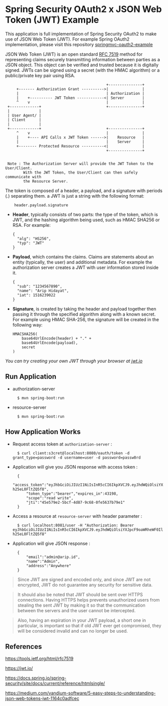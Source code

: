 # Spring Security OAuth2 x JSON Web Token (JWT) Example

This application is full implementation of Spring Security OAuth2 to make use of JSON Web Token (JWT). For example Spring 
OAuth2 implementation, please visit this repository [springmvc-oauth2-example](https://github.com/ariphidayat/springmvc-oauth2-example) 

JSON Web Token (JWT) is an open standard [RFC 7519](https://tools.ietf.org/html/rfc7519) method for representing claims 
securely transmitting information between parties as a JSON object. This object can be verified and trusted because 
it is digitally signed. JWTs can be signed using a secret (with the HMAC algorithm) or a public/private key pair using RSA.

                                                 +---------------+
         +------- Authorization Grant ---------->|               |
         |                                       | Authorization |
         |    +---------- JWT Token ------------<| Server        |
         ^    v                                  |               |
     +-------------+                             +---------------+
     |             |
     | User Agent/ |
     | Client      |
     |             |
     +-------------+                             +---------------+
         ^    v                                  |               |
         |    +---- API Calls x JWT Token ------>|    Resource   |
         |                                       |    Server     |
         +-------- Protected Resource ----------<|               |
                                                 +---------------+
             
             
     Note : The Authorization Server will provide the JWT Token to the User/Client. 
            With the JWT Token, the User/Client can then safely communicate with 
            the Resource Server.

The token is composed of a header, a payload, and a signature with periods (.) separating them. a JWT is just a string with the following format:

        header.payload.signature
        
*   **Header**, typically consists of two parts: the type of the token, which is JWT, and the hashing algorithm 
    being used, such as HMAC SHA256 or RSA. For example:
    
    
        {
          "alg": "HS256",
          "typ": "JWT"
        }
            
*   **Payload**, which contains the claims. Claims are statements about an entity (typically, the user) and 
    additional metadata. For example the authorization server creates a JWT with user information stored inside it.
    
    
        {
          "sub": "1234567890",
          "name": "Arip Hidayat",
          "iat": 1516239022
        }
     
*   **Signature**, is created by taking the header and payload together then passing it through the specified algorithm
    along with a known secret. For example using HMAC SHA-256, the signature will be created in the following way:
    
    
        HMACSHA256(
            base64UrlEncode(header) + "." +
            base64UrlEncode(payload),
            secret
        )

*You can try creating your own JWT through your browser at [jwt.io](https://jwt.io/)*


## Run Application

* authorization-server

        $ mvn spring-boot:run


* resource-server

        $ mvn spring-boot:run


## How Application Works

* Request access token at `authorization-server` : 

        $ curl client:s3cret@localhost:8080/oauth/token -d grant_type=password -d username=user -d password=passw0rd 

* Application will give you JSON response with access token :

		{
		    "access_token":"eyJhbGciOiJIUzI1NiIsInR5cCI6IkpXVCJ9.eyJhdWQiOlsiYXJpcF9oaWRheWF0Il0sInVzZXJfbmFtZSI6ImFkbWluIiwic2NvcGUiOlsicmVhZCIsIndyaXRlIl0sImV4cCI6MTU0MTQzMjk4NCwiYXV0aG9yaXRpZXMiOlsiUk9MRV9BRE1JTiJdLCJqdGkiOiI0NWU1NzllMi01YmNmLTRkODctOWM2OC0wZmU1NjM3Yjc5ZTEiLCJjbGllbnRfaWQiOiJjbGllbnQifQ.8Vkpi3IpTDV3uaOdbXmVWalyeaiu-h25eL0FltZQ5f8",
		    "token_type":"bearer","expires_in":43198,
		    "scope":"read write",
		    "jti":"45e579e2-5bcf-4d87-9c68-0fe5637b79e1"
		}

* Access a resource at `resource-server` with header parameter : 

        $ curl localhost:8081/user -H "Authorization: Bearer eyJhbGciOiJIUzI1NiIsInR5cCI6IkpXVCJ9.eyJhdWQiOlsiYXJpcF9oaWRheWF0Il0sInVzZXJfbmFtZSI6ImFkbWluIiwic2NvcGUiOlsicmVhZCIsIndyaXRlIl0sImV4cCI6MTU0MTQzMjk4NCwiYXV0aG9yaXRpZXMiOlsiUk9MRV9BRE1JTiJdLCJqdGkiOiI0NWU1NzllMi01YmNmLTRkODctOWM2OC0wZmU1NjM3Yjc5ZTEiLCJjbGllbnRfaWQiOiJjbGllbnQifQ.8Vkpi3IpTDV3uaOdbXmVWalyeaiu-h25eL0FltZQ5f8"

* Application will give JSON response :

		{
		    "email":"admin@arip.id",
		    "name":"Admin",
		    "address":"Anywhere"
		}

> Since JWT are signed and encoded only, and since JWT are not encrypted, JWT do not guarantee any security for 
> sensitive data.

> It should also be noted that JWT should be sent over HTTPS connections. Having HTTPS helps prevents unauthorized 
> users from stealing the sent JWT by making it so that the communication between the servers and the user cannot be 
> intercepted.

> Also, having an expiration in your JWT payload, a short one in particular, is important so that if old JWT 
> ever get compromised, they will be considered invalid and can no longer be used.


## References
https://tools.ietf.org/html/rfc7519

https://jwt.io/

https://docs.spring.io/spring-security/site/docs/current/reference/htmlsingle/

https://medium.com/vandium-software/5-easy-steps-to-understanding-json-web-tokens-jwt-1164c0adfcec
